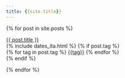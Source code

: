 ```yaml
---
title: {{site.title}}
---
```


{% for post in site.posts %}

<div class="postTitle"><a href="{{ post.url }}">{{ post.title }}</a></div>
<div class="postStats"><i class="fa fa-clock-o"></i>{% include dates_ita.html %}
{% if post.tag %}
<div class="tags">
<i class="fa fa-tag"></i>
{% for tag in post.tag %}
<a href="/{{tag}}" class="nobold">{{tag}}</a>
{% endfor %}
</div>
{% endif %}
</div>

{% endfor %}